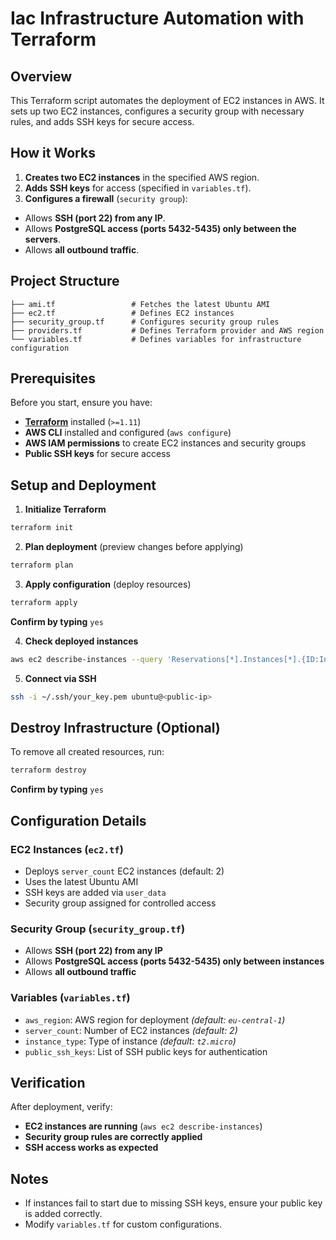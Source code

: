 # Iac Infrastructure Automation with Terraform

## Overview
This Terraform script automates the deployment of EC2 instances in AWS. It sets up two EC2 instances, configures a security group with necessary rules, and adds SSH keys for secure access.

## How it Works
1. **Creates two EC2 instances** in the specified AWS region.  
2. **Adds SSH keys** for access (specified in `variables.tf`).
3. **Configures a firewall** (`security group`):
-  Allows **SSH (port 22) from any IP**.
-  Allows **PostgreSQL access (ports 5432-5435) only between the servers**.
-  Allows **all outbound traffic**.

## Project Structure
```
├── ami.tf                 # Fetches the latest Ubuntu AMI
├── ec2.tf                 # Defines EC2 instances
├── security_group.tf      # Configures security group rules
├── providers.tf           # Defines Terraform provider and AWS region
└── variables.tf           # Defines variables for infrastructure configuration
```

## Prerequisites
Before you start, ensure you have:
- **[Terraform](https://developer.hashicorp.com/terraform/install?product_intent=terraform)** installed (`>=1.11`)
- **AWS CLI** installed and configured (`aws configure`)
- **AWS IAM permissions** to create EC2 instances and security groups
- **Public SSH keys** for secure access

## Setup and Deployment
1. **Initialize Terraform**
```sh
terraform init
```

2. **Plan deployment** (preview changes before applying)
```sh
terraform plan
```

3. **Apply configuration** (deploy resources)
```sh
terraform apply
```
 **Confirm by typing** `yes`

4. **Check deployed instances**
```sh
aws ec2 describe-instances --query 'Reservations[*].Instances[*].{ID:InstanceId,State:State.Name,PublicIP:PublicIpAddress}' --output table
```

5. **Connect via SSH**
```sh
ssh -i ~/.ssh/your_key.pem ubuntu@<public-ip>
```

## Destroy Infrastructure (Optional)
To remove all created resources, run:
```sh
terraform destroy
```
 **Confirm by typing** `yes`

## Configuration Details
### EC2 Instances (`ec2.tf`)
- Deploys `server_count` EC2 instances (default: 2)
- Uses the latest Ubuntu AMI
- SSH keys are added via `user_data`
- Security group assigned for controlled access

### Security Group (`security_group.tf`)
- Allows **SSH (port 22) from any IP**
- Allows **PostgreSQL access (ports 5432-5435) only between instances**
- Allows **all outbound traffic**

### Variables (`variables.tf`)
- `aws_region`: AWS region for deployment *(default: `eu-central-1`)*
- `server_count`: Number of EC2 instances *(default: 2)*
- `instance_type`: Type of instance *(default: `t2.micro`)*
- `public_ssh_keys`: List of SSH public keys for authentication

## Verification
After deployment, verify:
- **EC2 instances are running** (`aws ec2 describe-instances`)
- **Security group rules are correctly applied**
- **SSH access works as expected**

## Notes
- If instances fail to start due to missing SSH keys, ensure your public key is added correctly.
- Modify `variables.tf` for custom configurations.

